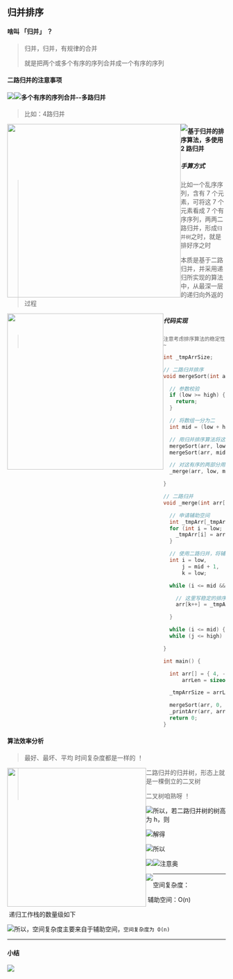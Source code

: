 ## 归并排序

#### 啥叫 「归并」 ？

> 归并，归并，有规律的合并
>
> 就是把两个或多个有序的序列合并成一个有序的序列

#### 二路归并的注意事项

<img src='https://gitee.com/pj-l/imgs-1/raw/master/screenShot/image-20211112213019600.png' style='float: left;'></img>

<img src='https://gitee.com/pj-l/imgs-1/raw/master/screenShot/image-20211112213124691.png' style='float: left;'></img>

#### 多个有序的序列合并--多路归并

> 比如：4路归并

<img src='https://gitee.com/pj-l/imgs-1/raw/master/screenShot/image-20211112213420863.png' style='float: left; height: 400px;'></img>

<img src='https://gitee.com/pj-l/imgs-1/raw/master/screenShot/image-20211112213554767.png' style='float: left;'></img>

#### 基于归并的排序算法，多使用 2 路归并

##### 手算方式

> 比如一个乱序序列，含有 7 个元素，可将这 7 个元素看成 7 个有序序列，两两二路归并，形成`归并树`之时，就是排好序之时
>
> 本质是基于二路归并，并采用递归所实现的算法中，从最深一层的递归向外返的过程

<img src='https://gitee.com/pj-l/imgs-1/raw/master/screenShot/image-20211112214159760.png' style='float: left; height: 360px;'></img>


##### 代码实现

> `注意考虑排序算法的稳定性~`

```c
int _tmpArrSize;

// 二路归并排序
void mergeSort(int arr[], int low, int high) {

  // 参数校验
  if (low >= high) {
    return;
  }

  // 将数组一分为二
  int mid = (low + high) / 2;

  // 用归并排序算法将这两部分处理成有序的
  mergeSort(arr, low, mid);
  mergeSort(arr, mid + 1, high);

  // 对这有序的两部分用二路归并，就合成了最终的有序数组
  _merge(arr, low, mid, high);

}

// 二路归并
void _merge(int arr[], int low, int mid, int high) {

  // 申请辅助空间
  int _tmpArr[_tmpArrSize];
  for (int i = low; i <= high; i ++) {
    _tmpArr[i] = arr[i];
  }

  // 使用二路归并，将辅助空间的数据，写回原数组
  int i = low,
      j = mid + 1,
      k = low;

  while (i <= mid && j <= high) {

    // 这里写稳定的排序算法（排序算法稳定不一定好，看实际应用场景中的需求）
    arr[k++] = _tmpArr[i] <= _tmpArr[j] ? _tmpArr[i++] : _tmpArr[j++];

  }

  while (i <= mid) { arr[k++] = _tmpArr[i++]; }
  while (j <= high) { arr[k++] = _tmpArr[j++]; }

}

int main() {

  int arr[] = { 4, -1, 7, 0, 6, 2, 8, -4, 0, 2, -1 },
      arrLen = sizeof(arr) / sizeof(int);

  _tmpArrSize = arrLen;

  mergeSort(arr, 0, arrLen - 1);
  _printArr(arr, arrLen);
  return 0;
}
```

#### 算法效率分析

> 最好、最坏、平均 时间复杂度都是一样的 ！

<img src='https://gitee.com/pj-l/imgs-1/raw/master/screenShot/image-20211112214159760.png' style='float: left; height: 320px;'></img>

> 二路归并的归并树，形态上就是一棵倒立的二叉树
>
> 二叉树咱熟呀 ！

<img src='https://gitee.com/pj-l/imgs-1/raw/master/screenShot/image-20211113151030932.png' style='float: left;'></img>

所以，若二路归并树的树高为 h，则

<img src='https://gitee.com/pj-l/imgs-1/raw/master/screenShot/image-20211113151255438.png' style='float: left;'></img>

解得

<img src='https://gitee.com/pj-l/imgs-1/raw/master/screenShot/image-20211113151340241.png' style='float: left;'></img>

所以

<img src='https://gitee.com/pj-l/imgs-1/raw/master/screenShot/image-20211113151452706.png' style='float: left;'></img>

<img src='https://gitee.com/pj-l/imgs-1/raw/master/screenShot/image-20211113151614195.png' style='float: left;'></img>

注意奥

<img src='https://gitee.com/pj-l/imgs-1/raw/master/screenShot/image-20211113151820160.png' style='float: left;'></img>

---

空间复杂度：

​	辅助空间：O(n)

​	递归工作栈的数量级如下

<img src='https://gitee.com/pj-l/imgs-1/raw/master/screenShot/image-20211113152604502.png' style='float: left;'></img>

所以，空间复杂度主要来自于辅助空间，`空间复杂度为 O(n)`

---

#### 小结

<img src='https://gitee.com/pj-l/imgs-1/raw/master/screenShot/image-20211113153048060.png' style='float: left;'></img>
